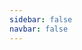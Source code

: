 ```yaml
---
sidebar: false
navbar: false
---
```


<VDemo />

<script setup>
import VDemo from './components/VDemo.vue'
import VBlock from './components/VBlock.vue'
</script>